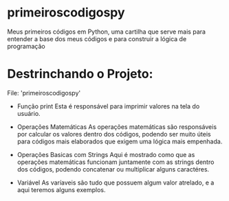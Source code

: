 # primeiroscodigospy
Meus primeiros códigos em Python, uma cartilha que serve mais para entender a base dos meus códigos e para construir a lógica de programação

# Destrinchando o Projeto:

File: 'primeiroscodigospy'
  - Função print
    Esta é responsável para imprimir valores na tela do usuário.
    
  - Operações Matemáticas
    As operações matemáticas são responsáveis por calcular os valores dentro dos códigos, podendo ser muito úteis para códigos mais elaborados que exigem uma lógica mais empenhada.

  - Operações Basicas com Strings
    Aqui é mostrado como que as operações matemáticas funcionam juntamente com as strings dentro dos códigos, podendo concatenar ou multiplicar alguns caractéres.

  - Variável
    As varíaveis são tudo que possuem algum valor atrelado, e a aqui teremos alguns exemplos.

